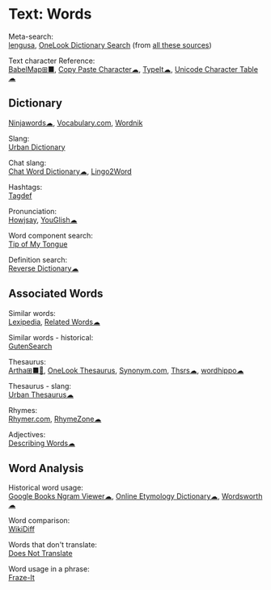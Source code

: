 # Text: Words

Meta-search:  
[lengusa](https://lengusa.com/),
[OneLook Dictionary Search](https://onelook.com/) (from [all these sources](https://onelook.com/?d=all_))

Text character Reference:  
[BabelMap⊞■](http://www.babelstone.co.uk/Software/BabelMap.html),
[Copy Paste Character☁](https://www.copypastecharacter.com/),
[TypeIt☁](https://www.typeit.org/),
[Unicode Character Table☁](https://unicode-table.com)

## Dictionary

[Ninjawords☁](https://ninjawords.com/),
[Vocabulary.com](https://www.vocabulary.com/),
[Wordnik](https://www.wordnik.com/)

Slang:  
[Urban Dictionary](https://www.urbandictionary.com/)

Chat slang:  
[Chat Word Dictionary☁](https://chatworddictionary.com/),
[Lingo2Word](https://www.lingo2word.com/)

Hashtags:  
[Tagdef](https://tagdef.com/en/)

Pronunciation:  
[Howjsay](https://howjsay.com/),
[YouGlish☁](https://youglish.com/)

Word component search:  
[Tip of My Tongue](https://chir.ag/projects/tip-of-my-tongue/)

Definition search:  
[Reverse Dictionary☁](https://reversedictionary.org/)

## Associated Words

Similar words:  
[Lexipedia](https://www.lexipedia.com/),
[Related Words☁](https://relatedwords.org/)

Similar words - historical:  
[GutenSearch](https://gutensearch.com/)

Thesaurus:  
[Artha⊞■🐧](http://artha.sourceforge.net/),
[OneLook Thesaurus](https://onelook.com/reverse-dictionary.shtml),
[Synonym.com](https://www.synonym.com/),
[Thsrs☁](https://www.ironicsans.com/thsrs/),
[wordhippo☁](https://www.wordhippo.com/)

Thesaurus - slang:  
[Urban Thesaurus☁](https://urbanthesaurus.org/)

Rhymes:  
[Rhymer.com](https://rhymer.com/),
[RhymeZone☁](https://www.rhymezone.com/)

Adjectives:  
[Describing Words☁](https://describingwords.io/)

## Word Analysis

Historical word usage:  
[Google Books Ngram Viewer☁](https://books.google.com/ngrams),
[Online Etymology Dictionary☁](https://www.etymonline.com/),
[Wordsworth☁](http://www.wordsworth.us/)

Word comparison:  
[WikiDiff](https://wikidiff.com/)

Words that don't translate:  
[Does Not Translate](https://doesnottranslate.com/)

Word usage in a phrase:  
[Fraze-It](https://fraze.it/)
